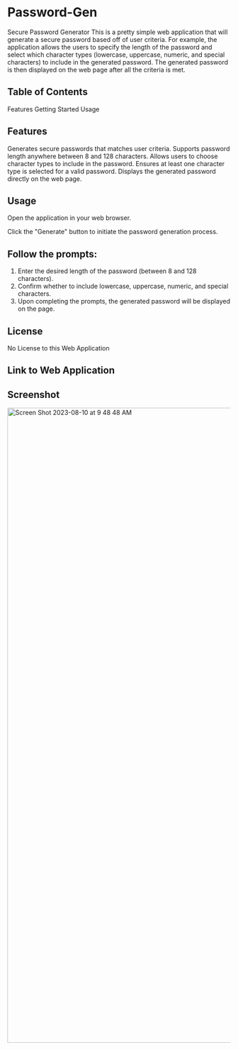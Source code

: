 # Password-Gen
Secure Password Generator
This is a pretty simple web application that will generate a secure password based off of user criteria. For example, the application allows the users to specify the length of the password and select which character types (lowercase, uppercase, numeric, and special characters) to include in the generated password. The generated password is then displayed on the web page after all the criteria is met.

## Table of Contents
Features
Getting Started
Usage

## Features
Generates secure passwords that matches user criteria.
Supports password length anywhere between 8 and 128 characters.
Allows users to choose character types to include in the password.
Ensures at least one character type is selected for a valid password.
Displays the generated password directly on the web page.

## Usage
Open the application in your web browser.

Click the "Generate" button to initiate the password generation process.

## Follow the prompts:

1. Enter the desired length of the password (between 8 and 128 characters).
2. Confirm whether to include lowercase, uppercase, numeric, and special characters.
3. Upon completing the prompts, the generated password will be displayed on the page.

## License
No License to this Web Application

## Link to Web Application


## Screenshot

<img width="1432" alt="Screen Shot 2023-08-10 at 9 48 48 AM" src="https://github.com/Hsolojr/Password-Gen/assets/139496108/bf3c41f5-2b76-4de7-baf6-2dad0cbe34cb">  
